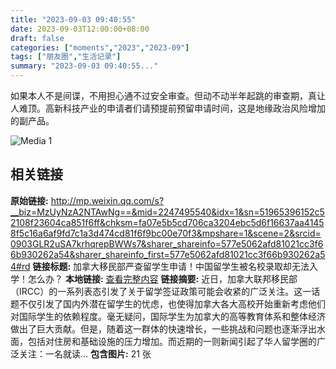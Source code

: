 ```yaml
---
title: "2023-09-03 09:40:55"
date: 2023-09-03T12:00:00+08:00
draft: false
categories: ["moments","2023","2023-09"]
tags: ["朋友圈","生活记录"]
summary: "2023-09-03 09:40:55..."
---
```


如果本人不是间谍，不用担心通不过安全审查。但动不动半年起跳的审查期，真让人难顶。高新科技产业的申请者们请预提前预留申请时间，这是地缘政治风险增加的副产品。

![Media 1](/Moments/photos/2023-09-03/202309030940550.jpg)

## 相关链接

**原始链接:** http://mp.weixin.qq.com/s?__biz=MzUyNzA2NTAwNg==&mid=2247495540&idx=1&sn=51965396152c52108f23604ca851f6ff&chksm=fa07e5b5cd706ca3204ebc5d6f16637aa41458f5c16a6af9fd7c1a3d474cd81f6f9bc00e70f3&mpshare=1&scene=2&srcid=0903GLR2uSA7krhqrepBWWs7&sharer_shareinfo=577e5062afd81021cc3f66b930262a54&sharer_shareinfo_first=577e5062afd81021cc3f66b930262a54#rd
**链接标题:** 加拿大移民部严查留学生申请！中国留学生被名校录取却无法入学！怎么办？
**本地链接:** [查看完整内容](/link_content/2023/09/2023-09-03-2/link_content/)
**链接摘要:** 近日，加拿大联邦移民部（IRCC）的一系列表态引发了关于留学签证政策可能会收紧的广泛关注。这一话题不仅引发了国内外潜在留学生的忧虑，也使得加拿大各大高校开始重新考虑他们对国际学生的依赖程度。毫无疑问，国际学生为加拿大的高等教育体系和整体经济做出了巨大贡献。但是，随着这一群体的快速增长，一些挑战和问题也逐渐浮出水面，包括对住房和基础设施的压力增加。而近期的一则新闻引起了华人留学圈的广泛关注：一名就读...
**包含图片:** 21 张

